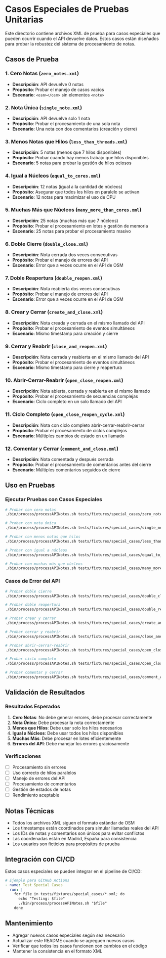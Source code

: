 # Casos Especiales de Pruebas Unitarias

Este directorio contiene archivos XML de prueba para casos especiales que pueden
ocurrir cuando el API devuelve datos. Estos casos están diseñados para probar
la robustez del sistema de procesamiento de notas.

## Casos de Prueba

### 1. Cero Notas (`zero_notes.xml`)

- **Descripción**: API devuelve 0 notas
- **Propósito**: Probar el manejo de casos vacíos
- **Escenario**: `<osm></osm>` sin elementos `<note>`

### 2. Nota Única (`single_note.xml`)

- **Descripción**: API devuelve solo 1 nota
- **Propósito**: Probar el procesamiento de una sola nota
- **Escenario**: Una nota con dos comentarios (creación y cierre)

### 3. Menos Notas que Hilos (`less_than_threads.xml`)

- **Descripción**: 5 notas (menos que 7 hilos disponibles)
- **Propósito**: Probar cuando hay menos trabajo que hilos disponibles
- **Escenario**: 5 notas para probar la gestión de hilos ociosos

### 4. Igual a Núcleos (`equal_to_cores.xml`)

- **Descripción**: 12 notas (igual a la cantidad de núcleos)
- **Propósito**: Asegurar que todos los hilos en paralelo se activan
- **Escenario**: 12 notas para maximizar el uso de CPU

### 5. Muchas Más que Núcleos (`many_more_than_cores.xml`)

- **Descripción**: 25 notas (muchas más que 7 núcleos)
- **Propósito**: Probar el procesamiento en lotes y gestión de memoria
- **Escenario**: 25 notas para probar el procesamiento masivo

### 6. Doble Cierre (`double_close.xml`)

- **Descripción**: Nota cerrada dos veces consecutivas
- **Propósito**: Probar el manejo de errores del API
- **Escenario**: Error que a veces ocurre en el API de OSM

### 7. Doble Reapertura (`double_reopen.xml`)

- **Descripción**: Nota reabierta dos veces consecutivas
- **Propósito**: Probar el manejo de errores del API
- **Escenario**: Error que a veces ocurre en el API de OSM

### 8. Crear y Cerrar (`create_and_close.xml`)

- **Descripción**: Nota creada y cerrada en el mismo llamado del API
- **Propósito**: Probar el procesamiento de eventos simultáneos
- **Escenario**: Mismo timestamp para creación y cierre

### 9. Cerrar y Reabrir (`close_and_reopen.xml`)

- **Descripción**: Nota cerrada y reabierta en el mismo llamado del API
- **Propósito**: Probar el procesamiento de eventos simultáneos
- **Escenario**: Mismo timestamp para cierre y reapertura

### 10. Abrir-Cerrar-Reabrir (`open_close_reopen.xml`)

- **Descripción**: Nota abierta, cerrada y reabierta en el mismo llamado
- **Propósito**: Probar el procesamiento de secuencias complejas
- **Escenario**: Ciclo completo en un solo llamado del API

### 11. Ciclo Completo (`open_close_reopen_cycle.xml`)

- **Descripción**: Nota con ciclo completo abrir-cerrar-reabrir-cerrar
- **Propósito**: Probar el procesamiento de ciclos complejos
- **Escenario**: Múltiples cambios de estado en un llamado

### 12. Comentar y Cerrar (`comment_and_close.xml`)

- **Descripción**: Nota comentada y después cerrada
- **Propósito**: Probar el procesamiento de comentarios antes del cierre
- **Escenario**: Múltiples comentarios seguidos de cierre

## Uso en Pruebas

### Ejecutar Pruebas con Casos Especiales

```bash
# Probar con cero notas
./bin/process/processAPINotes.sh tests/fixtures/special_cases/zero_notes.xml

# Probar con nota única
./bin/process/processAPINotes.sh tests/fixtures/special_cases/single_note.xml

# Probar con menos notas que hilos
./bin/process/processAPINotes.sh tests/fixtures/special_cases/less_than_threads.xml

# Probar con igual a núcleos
./bin/process/processAPINotes.sh tests/fixtures/special_cases/equal_to_cores.xml

# Probar con muchas más que núcleos
./bin/process/processAPINotes.sh tests/fixtures/special_cases/many_more_than_cores.xml
```

### Casos de Error del API

```bash
# Probar doble cierre
./bin/process/processAPINotes.sh tests/fixtures/special_cases/double_close.xml

# Probar doble reapertura
./bin/process/processAPINotes.sh tests/fixtures/special_cases/double_reopen.xml

# Probar crear y cerrar
./bin/process/processAPINotes.sh tests/fixtures/special_cases/create_and_close.xml

# Probar cerrar y reabrir
./bin/process/processAPINotes.sh tests/fixtures/special_cases/close_and_reopen.xml

# Probar abrir-cerrar-reabrir
./bin/process/processAPINotes.sh tests/fixtures/special_cases/open_close_reopen.xml

# Probar ciclo completo
./bin/process/processAPINotes.sh tests/fixtures/special_cases/open_close_reopen_cycle.xml

# Probar comentar y cerrar
./bin/process/processAPINotes.sh tests/fixtures/special_cases/comment_and_close.xml
```

## Validación de Resultados

### Resultados Esperados

1. **Cero Notas**: No debe generar errores, debe procesar correctamente
2. **Nota Única**: Debe procesar la nota correctamente
3. **Menos que Hilos**: Debe usar solo los hilos necesarios
4. **Igual a Núcleos**: Debe usar todos los hilos disponibles
5. **Muchas Más**: Debe procesar en lotes eficientemente
6. **Errores del API**: Debe manejar los errores graciosamente

### Verificaciones

- [ ] Procesamiento sin errores
- [ ] Uso correcto de hilos paralelos
- [ ] Manejo de errores del API
- [ ] Procesamiento de comentarios
- [ ] Gestión de estados de notas
- [ ] Rendimiento aceptable

## Notas Técnicas

- Todos los archivos XML siguen el formato estándar de OSM
- Los timestamps están coordinados para simular llamadas reales del API
- Los IDs de notas y comentarios son únicos para evitar conflictos
- Las coordenadas están en Madrid, España para consistencia
- Los usuarios son ficticios para propósitos de prueba

## Integración con CI/CD

Estos casos especiales se pueden integrar en el pipeline de CI/CD:

```yaml
# Ejemplo para GitHub Actions
- name: Test Special Cases
  run: |
    for file in tests/fixtures/special_cases/*.xml; do
      echo "Testing: $file"
      ./bin/process/processAPINotes.sh "$file"
    done
```

## Mantenimiento

- Agregar nuevos casos especiales según sea necesario
- Actualizar este README cuando se agreguen nuevos casos
- Verificar que todos los casos funcionen con cambios en el código
- Mantener la consistencia en el formato XML

